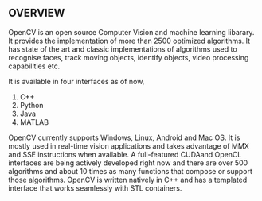 ## OVERVIEW
OpenCV is an open source Computer Vision and machine learning libarary. It provides the implementation of more than 2500 optimized algorithms.
It has state of the art and classic implementations of algorithms used to recognise faces, track moving objects, identify objects, video processing 
capabilities etc. 

It is available in four interfaces as of now, 

1. C++
2. Python
3. Java
4. MATLAB

OpenCV currently supports Windows, Linux, Android and Mac OS.
It is mostly used in real-time vision applications and takes advantage of MMX and SSE instructions when available. 
A full-featured CUDAand OpenCL interfaces are being actively developed right now and 
there are over 500 algorithms and about 10 times as many functions that compose or support those algorithms. 
OpenCV is written natively in C++ and has a templated interface that works seamlessly with STL containers.


